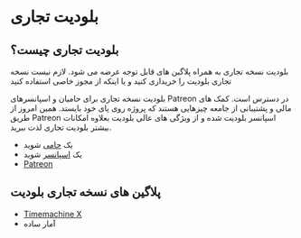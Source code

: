 # بلودیت تجاری
<!-- position: 100 -->

## بلودیت تجاری چیست؟
بلودیت نسخه تجاری به همراه پلاگین های قابل توجه عرضه می شود. لازم نیست نسخه تجاری بلودیت را خریداری کنید و یا اینکه از مجوز خاصی استفاده کنید

بلودیت نسخه تجاری برای حامیان و اسپانسرهای Patreon در دسترس است. کمک های مالی و پشتیبانی از جامعه چیزهایی هستند که پروژه روی پای خود بایستد. همین امروز از طریق Patreon اسپانسر بلودیت شده و از ویژگی های عالی بلودیت بعلاوه امکانات بیشتر بلودیت تجاری لذت ببرید.


- یک [حامی](https://www.patreon.com/bePatron?c=921115&rid=2458859) شوید
- یک [اسپانسر](https://www.patreon.com/bePatron?c=921115&rid=2458860) شوید
- [Patreon](https://www.patreon.com/bludit)

## پلاگین های نسخه تجاری بلودیت
- [Timemachine X](https://docs.bludit.com/en/bludit-pro/timemachine)
- آمار ساده
